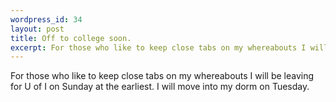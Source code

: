 ```yaml
--- 
wordpress_id: 34
layout: post
title: Off to college soon.
excerpt: For those who like to keep close tabs on my whereabouts I will be leaving for U of I on Sunday at the earliest.  I will move into my dorm on Tuesday.
---
```

For those who like to keep close tabs on my whereabouts I will be leaving for U of I on Sunday at the earliest.  I will move into my dorm on Tuesday.
